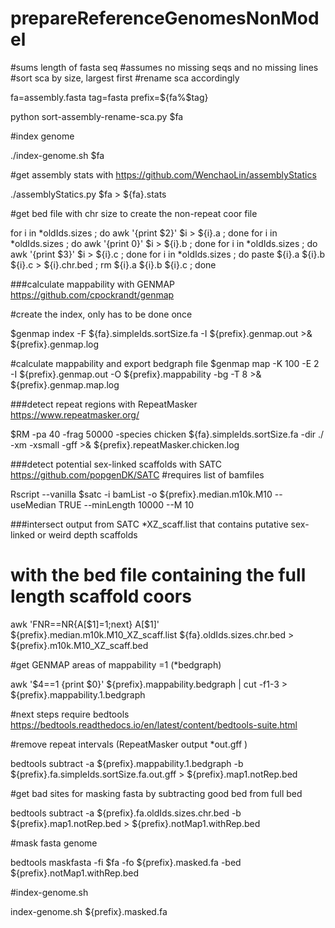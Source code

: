 # prepareReferenceGenomesNonModel

#sums length of fasta seq
#assumes no missing seqs and no missing lines
#sort sca by size, largest first
#rename sca accordingly

fa=assembly.fasta
tag=fasta
prefix=${fa%$tag}

python sort-assembly-rename-sca.py $fa 

#index genome

./index-genome.sh $fa

#get assembly stats with https://github.com/WenchaoLin/assemblyStatics

./assemblyStatics.py $fa > ${fa}.stats

#get bed file with chr size to create the non-repeat coor file

for i in *oldIds.sizes ; do awk '{print $2}' $i > ${i}.a ; done
for i in *oldIds.sizes ; do awk '{print 0}' $i > ${i}.b ; done
for i in *oldIds.sizes ; do awk '{print $3}' $i > ${i}.c ; done
for i in *oldIds.sizes ; do paste ${i}.a ${i}.b ${i}.c > ${i}.chr.bed ; rm ${i}.a ${i}.b ${i}.c ; done

###calculate mappability with GENMAP https://github.com/cpockrandt/genmap

#create the index, only has to be done once

$genmap index -F ${fa}.simpleIds.sortSize.fa -I ${prefix}.genmap.out >& ${prefix}.genmap.log

#calculate mappability and export bedgraph file
$genmap map -K 100 -E 2 -I ${prefix}.genmap.out -O ${prefix}.mappability -bg -T 8 >& ${prefix}.genmap.map.log

###detect repeat regions with RepeatMasker https://www.repeatmasker.org/

$RM -pa 40  -frag 50000 -species chicken ${fa}.simpleIds.sortSize.fa -dir ./ -xm -xsmall -gff >& ${prefix}.repeatMasker.chicken.log

###detect potential sex-linked scaffolds with SATC https://github.com/popgenDK/SATC
#requires list of bamfiles

Rscript --vanilla $satc -i bamList -o ${prefix}.median.m10k.M10 --useMedian TRUE --minLength 10000 --M 10

###intersect output from SATC *XZ_scaff.list that contains putative sex-linked or weird depth scaffolds
#  with the bed file containing the full length scaffold coors

awk 'FNR==NR{A[$1]=1;next} A[$1]' ${prefix}.median.m10k.M10_XZ_scaff.list ${fa}.oldIds.sizes.chr.bed > ${prefix}.m10k.M10_XZ_scaff.bed

#get GENMAP areas of mappability =1 (*bedgraph)

awk '$4==1 {print $0}' ${prefix}.mappability.bedgraph | cut -f1-3 > ${prefix}.mappability.1.bedgraph

#next steps require bedtools https://bedtools.readthedocs.io/en/latest/content/bedtools-suite.html

#remove repeat intervals (RepeatMasker output *out.gff )

bedtools subtract -a ${prefix}.mappability.1.bedgraph -b ${prefix}.fa.simpleIds.sortSize.fa.out.gff > ${prefix}.map1.notRep.bed

#get bad sites for masking fasta by subtracting good bed from full bed

bedtools subtract -a ${prefix}.fa.oldIds.sizes.chr.bed -b ${prefix}.map1.notRep.bed > ${prefix}.notMap1.withRep.bed

#mask fasta genome

bedtools maskfasta -fi $fa -fo ${prefix}.masked.fa -bed ${prefix}.notMap1.withRep.bed

#index-genome.sh

index-genome.sh ${prefix}.masked.fa  

